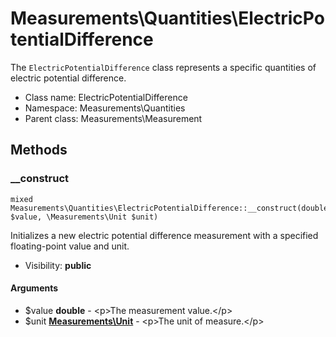 Measurements\Quantities\ElectricPotentialDifference
===============

The `ElectricPotentialDifference` class represents a specific quantities of electric potential difference.




* Class name: ElectricPotentialDifference
* Namespace: Measurements\Quantities
* Parent class: Measurements\Measurement







Methods
-------


### __construct

    mixed Measurements\Quantities\ElectricPotentialDifference::__construct(double $value, \Measurements\Unit $unit)

Initializes a new electric potential difference measurement with a specified floating-point value and unit.



* Visibility: **public**


#### Arguments
* $value **double** - &lt;p&gt;The measurement value.&lt;/p&gt;
* $unit **[Measurements\Unit](Measurements-Unit.md)** - &lt;p&gt;The unit of measure.&lt;/p&gt;


